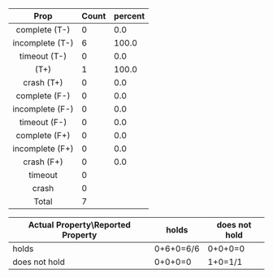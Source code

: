 
| Prop | Count | percent |
|:----:|:------|:--|
|complete   (T-)|0| 0.0 |
|incomplete (T-)|6|100.0 |
|timeout    (T-)|0|0.0 |
|           (T+)|1|100.0 |
|crash      (T+)|0|0.0 |
|complete   (F-)|0|0.0 |
|incomplete (F-)|0|0.0 |
|timeout    (F-)|0|0.0 |
|complete   (F+)|0|0.0 |
|incomplete (F+)|0|0.0 |
|crash      (F+)|0|0.0 |
|timeout        |0| |
|crash          |0| |
|Total          |7| |

| Actual Property\Reported Property | holds | does not hold |
|------------------------------------|-------|---------------|
| holds | 0+6+0=6/6 | 0+0+0=0 |
| does not hold | 0+0+0=0 | 1+0=1/1 |

